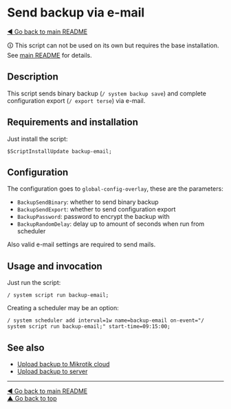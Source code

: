 Send backup via e-mail
======================

[◀ Go back to main README](../README.md)

🛈 This script can not be used on its own but requires the base installation.
See [main README](../README.md) for details.

Description
-----------

This script sends binary backup (`/ system backup save`) and complete
configuration export (`/ export terse`) via e-mail.


Requirements and installation
-----------------------------

Just install the script:

    $ScriptInstallUpdate backup-email;

Configuration
-------------

The configuration goes to `global-config-overlay`, these are the parameters:

* `BackupSendBinary`: whether to send binary backup
* `BackupSendExport`: whether to send configuration export
* `BackupPassword`: password to encrypt the backup with
* `BackupRandomDelay`: delay up to amount of seconds when run from scheduler

Also valid e-mail settings are required to send mails.

Usage and invocation
--------------------

Just run the script:

    / system script run backup-email;

Creating a scheduler may be an option:

    / system scheduler add interval=1w name=backup-email on-event="/ system script run backup-email;" start-time=09:15:00;

See also
--------

* [Upload backup to Mikrotik cloud](backup-cloud.md)
* [Upload backup to server](upload-backup.md)

---
[◀ Go back to main README](../README.md)  
[▲ Go back to top](#top)
